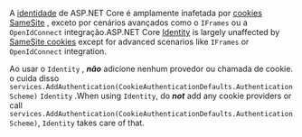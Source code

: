 <span data-ttu-id="b862e-101">A [identidade](xref:security/authentication/identity) de ASP.NET Core é amplamente inafetada por [cookies SameSite](xref:security/samesite) , exceto por cenários avançados como o `IFrames` ou a `OpenIdConnect` integração.</span><span class="sxs-lookup"><span data-stu-id="b862e-101">ASP.NET Core [Identity](xref:security/authentication/identity) is largely unaffected by [SameSite cookies](xref:security/samesite) except for advanced scenarios like `IFrames` or `OpenIdConnect` integration.</span></span>

<span data-ttu-id="b862e-102">Ao usar o `Identity` , ***não*** adicione nenhum provedor ou chamada de cookie. o cuida disso ` services.AddAuthentication(CookieAuthenticationDefaults.AuthenticationScheme)` `Identity` .</span><span class="sxs-lookup"><span data-stu-id="b862e-102">When using `Identity`, do ***not*** add any cookie providers or call ` services.AddAuthentication(CookieAuthenticationDefaults.AuthenticationScheme)`, `Identity` takes care of that.</span></span>
